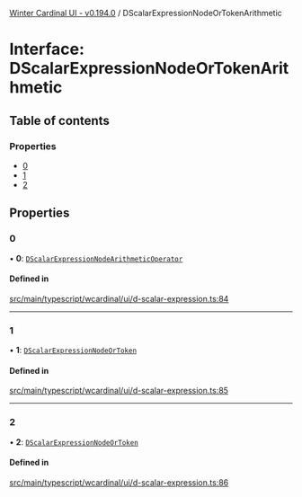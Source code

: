 [Winter Cardinal UI - v0.194.0](../index.md) / DScalarExpressionNodeOrTokenArithmetic

# Interface: DScalarExpressionNodeOrTokenArithmetic

## Table of contents

### Properties

- [0](DScalarExpressionNodeOrTokenArithmetic.md#0)
- [1](DScalarExpressionNodeOrTokenArithmetic.md#1)
- [2](DScalarExpressionNodeOrTokenArithmetic.md#2)

## Properties

### 0

• **0**: [`DScalarExpressionNodeArithmeticOperator`](../index.md#dscalarexpressionnodearithmeticoperator)

#### Defined in

[src/main/typescript/wcardinal/ui/d-scalar-expression.ts:84](https://github.com/winter-cardinal/winter-cardinal-ui/blob/v0.194.0/src/main/typescript/wcardinal/ui/d-scalar-expression.ts#L84)

___

### 1

• **1**: [`DScalarExpressionNodeOrToken`](../index.md#dscalarexpressionnodeortoken)

#### Defined in

[src/main/typescript/wcardinal/ui/d-scalar-expression.ts:85](https://github.com/winter-cardinal/winter-cardinal-ui/blob/v0.194.0/src/main/typescript/wcardinal/ui/d-scalar-expression.ts#L85)

___

### 2

• **2**: [`DScalarExpressionNodeOrToken`](../index.md#dscalarexpressionnodeortoken)

#### Defined in

[src/main/typescript/wcardinal/ui/d-scalar-expression.ts:86](https://github.com/winter-cardinal/winter-cardinal-ui/blob/v0.194.0/src/main/typescript/wcardinal/ui/d-scalar-expression.ts#L86)
